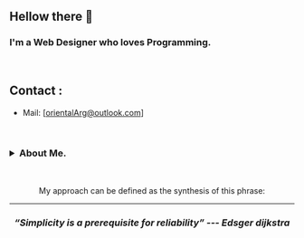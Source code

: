 ## Hellow there 👋

<h3>
  I'm a Web Designer who loves Programming.
</h3>
<br>

## Contact :

- Mail: [orientalArg@outlook.com]

<br>

<h3>
 <details>
  <summary>About Me.</summary>
  <br>
   
    - I'm from Argentina, i worked assemblig concrete molds for two years. 
       -- I learned from that experience that hard work pays off.
       
  <br>
  
    - 📚 I love reading, my favorite genre is heroic fantasy.
  
    - ☸  I'm buddhist since eight years ago, i believe in the self realization and peace.
  
    - 💻 I'm a hacking enthusiast, and certified ethical hacker (pentester).
  
    - 🧠 I enjoy studying and learning new things, i always try to be up to date 
    with technology.

  </details>
</h3>
<br>

<p align="center">My approach can be defined as the synthesis of this phrase:</p>
<hr>
<h3 align="center">
   <i><strong>“Simplicity is a prerequisite for reliability” --- Edsger dijkstra</strong></i>
   <br>
   <br>
</h3>	
